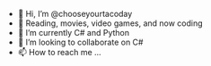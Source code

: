 - 👋 Hi, I’m @chooseyourtacoday
- 👀 Reading, movies, video games, and now coding
- 🌱 I’m currently C# and Python
- 💞️ I’m looking to collaborate on C#
- 📫 How to reach me ...

<!---
chooseyourtacoday/chooseyourtacoday is a ✨ special ✨ repository because its `README.md` (this file) appears on your GitHub profile.
You can click the Preview link to take a look at your changes.
--->

